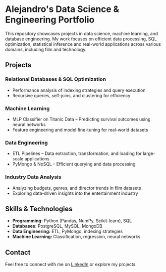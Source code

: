 # Alejandro's Data Science & Engineering Portfolio  

This repository showcases projects in data science, machine learning, and database engineering. My work focuses on efficient data processing, SQL optimization, statistical inference
and real-world applications across various domains, including film and technology.  

## Projects  

### Relational Databases & SQL Optimization  

- Performance analysis of indexing strategies and query execution  
- Recursive queries, self-joins, and clustering for efficiency  

### Machine Learning  

- MLP Classifier on Titanic Data – Predicting survival outcomes using neural networks  
- Feature engineering and model fine-tuning for real-world datasets  

### Data Engineering  
- ETL Pipelines – Data extraction, transformation, and loading for large-scale applications  
- PyMongo & NoSQL – Efficient querying and data processing  

###  Industry Data Analysis  
- Analyzing budgets, genres, and director trends in film datasets  
- Exploring data-driven insights into the entertainment industry  

## Skills & Technologies  
- **Programming:** Python (Pandas, NumPy, Scikit-learn), SQL  
- **Databases:** PostgreSQL, MySQL, MongoDB  
- **Data Engineering:** ETL, PyMongo, indexing strategies  
- **Machine Learning:** Classification, regression, neural networks  

## Contact  
Feel free to connect with me on [LinkedIn](#) or explore my projects.  
